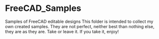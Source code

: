 # FreeCAD_Samples
Samples of FreeCAD editable designs
This folder is intended to collect my own created samples.
They are not perfect, neither best than nothing else, they are as they are. Take or leave it.
If you take it, enjoy!
